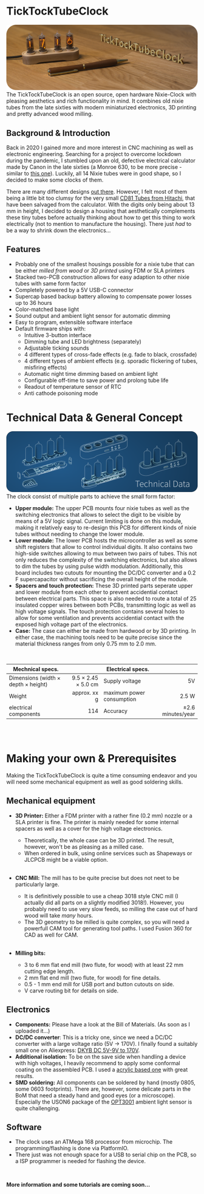 # TickTockTubeClock
![TickTockTubeClock](doc/assets/logo_top.png)
The TickTockTubeClock is an open source, open hardware Nixie-Clock with pleasing aesthetics and rich functionality in mind. It combines old nixie tubes from the late sixties with modern miniaturized electronics, 3D printing and pretty advanced wood milling.  


## Background & Introduction
Back in 2020 I gained more and more interest in CNC machining as well as electronic engineering. Searching for a project to overcome lockdown during the pandemic, I stumbled upon an old, defective electrical calculator made by Canon in the late sixties (a Monroe 630, to be more precise - similar to [this one](https://www.oldcalculatormuseum.com/monroe620.html)). Luckily, all 14 Nixie tubes were in good shape, so I decided to make some clocks of them.

There are many different designs [out there](http://www.electricstuff.co.uk/nixiegallery.html). However, I felt most of them being a little bit too clumsy for the very small [CD81 Tubes from Hitachi](https://www.swissnixie.com/tubes/CD81/), that have been salvaged from the calculator. With the digits only being about 13 mm in height, I decided to design a housing that aesthetically complements these tiny tubes before actually thinking about how to get this thing to work electrically (not to mention to manufacture the housing). There just *had* to be a way to shrink down the electronics...

## Features
* Probably one of the smallest housings possible for a nixie tube that can be either *milled from wood* or *3D printed* using FDM or SLA printers
* Stacked two-PCB construction allows for easy adaption to other nixie tubes with same form factor
* Completely powered by a 5V USB-C connector
* Supercap based backup battery allowing to compensate power losses up to 36 hours
* Color-matched base light
* Sound output and ambient light sensor for automatic dimming
* Easy to program, extensible software interface
* Default firmware ships with:
  * Intuitive 3-button interface
  * Dimming tube and LED brightness (separately)
  * Adjustable ticking sounds
  * 4 different types of cross-fade effects (e.g. fade to black, crossfade)
  * 4 different types of ambient effects (e.g. sporadic flickering of tubes, misfiring effects)
  * Automatic night time dimming based on ambient light
  * Configurable off-time to save power and prolong tube life
  * Readout of temperature sensor of RTC
  * Anti cathode poisoning mode


# Technical Data & General Concept
![Technical Data](doc/assets/tech_data.png)
The clock consist of multiple parts to achieve the small form factor:
* **Upper module:** The upper PCB mounts four nixie tubes as well as the switching electronics that allows to select the digit to be visible by means of a 5V logic signal. Current limiting is done on this module, making it relatively easy to re-design this PCB for different kinds of nixie tubes without needing to change the lower module.
* **Lower module:** The lower PCB hosts the microcontroller as well as some shift registers that allow to control individual digits. It also contains two high-side switches allowing to mux between two pairs of tubes. This not only reduces the complexity of the switching electronics, but also allows to dim the tubes by using pulse width modulation. Additionally, this board includes two cutouts for mounting the DC/DC converter and a 0.2 F supercapacitor without sacrificing the overall height of the module.
* **Spacers and touch protection:** These 3D printed parts seperate upper and lower module from each other to prevent accidential contact between electrical parts. This space is also needed to route a total of 25 insulated copper wires between both PCBs, transmitting logic as well as high voltage signals. The touch protection contains several holes to allow for some ventilation and prevents accidential contact with the exposed high voltage part of the electronics.
* **Case:** The case can either be made from hardwood or by 3D printing. In either case, the machining tools need to be quite precise since the material thickness ranges from only 0.75 mm to 2.0 mm.

<br />

| Mechnical specs. | | Electrical specs. | |
| - | -: | - | -: |
| Dimensions (width × depth × height) | 9.5 × 2.45 × 5.0 cm | Supply voltage | 5V |
| Weight | approx. xx g| maximum power consumption | 2.5 W |
| electrical components | 114 | Accuracy | ±2.6 minutes/year |

<br /><br />

# Making your own & Prerequisites

Making the TickTockTubeClock is quite a time consuming endeavor and you will need some mechanical equipment as well as good soldering skills.

## Mechanical equipment
* **3D Printer:**
Either a FDM printer with a rather fine (0.2 mm) nozzle or a SLA printer is fine. The printer is mainly needed for some internal spacers as well as a cover for the high voltage electronics.
  * Theoretically, the whole case can be 3D printed. The result, however, won't be as pleasing as a milled case.
  * When ordered in bulk, using online services such as Shapeways or JLCPCB might be a viable option. <br /><br />

* **CNC Mill:** The mill has to be quite precise but does not neet to be particularly large.
  * It is definitively possible to use a cheap 3018 style CNC mill (I actually did all parts on a slightly modified 3018!). However, you probably need to use very slow feeds, so milling the case out of hard wood will take *many* hours.
  * The 3D geometry to be milled is quite complex, so you will need a powerfull CAM tool for generating tool paths. I used Fusion 360 for CAD as well for CAM.<br /><br />


* **Milling bits:**
  * 3 to 6 mm flat end mill (two flute, for wood) with at least 22 mm cutting edge length.
  * 2 mm flat end mill (two flute, for wood) for fine details.
  * 0.5 - 1 mm end mill for USB port and button cutouts on side.
  * V carve routing bit for details on side.

## Electronics
* **Components:** Please have a look at the Bill of Materials. (As soon as I uploaded it...)
* **DC/DC converter**: This is a tricky one, since we need a DC/DC converter with a large voltage ratio (5V -> 170V). I finally found a suitably small one on Aliexpress: [DKYB DC 5V-9V to 170V](https://www.aliexpress.com/item/32990383358.html).
* **Additional isolation:** To be on the save side when handling a device with high voltages, I heavily recommend to apply some conformal coating on the assembled PCB. I used a [acrylic based one](https://cramolin-shop.de/cramolin-plastik-400-ml-spraydose-1201611) with great results.
* **SMD soldering:** All components can be soldered by hand (mostly 0805, some 0603 footprints). There are, however, some delicate parts in the BoM that need a steady hand and good eyes (or a microscope). Especially the USON6 package of the [OPT3001](https://www.ti.com/lit/ds/symlink/opt3001.pdf?ts=1649591341957&ref_url=https%253A%252F%252Fwww.google.com%252F) ambient light sensor is quite challenging.

## Software
* The clock uses an ATMega 168 processor from microchip. The programming/flashing is done via PlatformIO.
* There just was not enough space for a USB to serial chip on the PCB, so a ISP programmer is needed for flashing the device.


<br />

**More information and some tutorials are coming soon...**